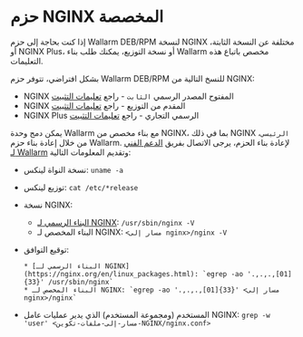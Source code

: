 # حزم NGINX المخصصة

إذا كنت بحاجة إلى حزم Wallarm DEB/RPM لنسخة NGINX مختلفة عن النسخة الثابتة، أو NGINX Plus، أو نسخة التوزيع، يمكنك طلب بناء Wallarm مخصص باتباع هذه التعليمات.

بشكل افتراضي، تتوفر حزم Wallarm DEB/RPM للنسخ التالية من NGINX:

* NGINX المفتوح المصدر الرسمي `الثابت` - راجع [تعليمات التثبيت](../nginx/dynamic-module.md)
* NGINX المقدم من التوزيع - راجع [تعليمات التثبيت](../nginx/dynamic-module-from-distr.md)
* NGINX Plus الرسمي التجاري - راجع [تعليمات التثبيت](../nginx-plus.md)

يمكن دمج وحدة Wallarm مع بناء مخصص من NGINX، بما في ذلك NGINX `الرئيسي`، من خلال إعادة بناء حزم Wallarm. لإعادة بناء الحزم، يرجى الاتصال بفريق [الدعم الفني لـ Wallarm](mailto:support@wallarm.com) وتقديم المعلومات التالية:

* نسخة النواة لينكس: `uname -a`
* توزيع لينكس: `cat /etc/*release`
* نسخة NGINX:

    * [البناء الرسمي لـ NGINX](https://nginx.org/en/linux_packages.html): `/usr/sbin/nginx -V`
    * البناء المخصص لـ NGINX: `<مسار إلى nginx>/nginx -V`

* توقيع التوافق:
  
      * [البناء الرسمي لـ NGINX](https://nginx.org/en/linux_packages.html): `egrep -ao '.,.,.,[01]{33}' /usr/sbin/nginx`
      * البناء المخصص لـ NGINX: `egrep -ao '.,.,.,[01]{33}' <مسار إلى nginx>/nginx`

* المستخدم (ومجموعة المستخدم) الذي يدير عمليات عامل NGINX: `grep -w 'user' <مسار-إلى-ملفات-تكوين-NGINX/nginx.conf>`